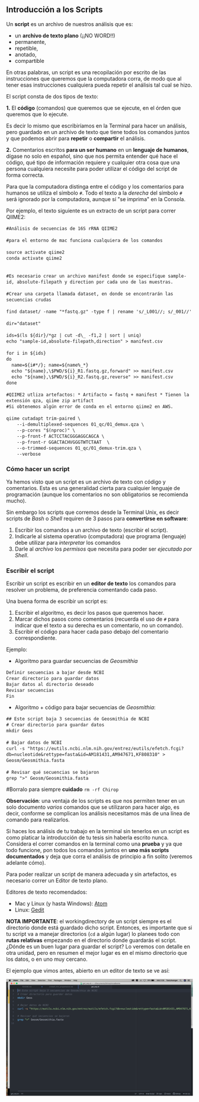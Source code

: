 ## Introducción a los Scripts

Un **script** es un archivo de nuestros análisis que es:

* un **archivo de texto plano** (¡¡NO WORD!!)
* permanente,
* repetible,
* anotado,
* compartible

En otras palabras, un script es una recopilación por escrito de las instrucciones que queremos que la computadora corra, de modo que al tener esas instrucciones cualquiera pueda repetir el análisis tal cual se hizo.

El script consta de dos tipos de texto:

**1.** El **código** (comandos) que queremos que se ejecute, en el órden que queremos que lo ejecute.

Es decir lo mismo que escribiríamos en la Terminal para hacer un análisis, pero guardado en un archivo de texto que tiene todos los comandos juntos y que podemos abrir para **repetir** o **compartir** el análisis.

**2.** Comentarios escritos **para un ser humano** en un **lenguaje de humanos**, dígase no solo en español, sino que nos permita entender qué hace el código, qué tipo de información requiere y cualquier otra cosa que una persona cualquiera necesite para poder utilizar el código del script de forma correcta.


Para que la computadora distinga entre el código y los comentarios para humanos se utiliza el símbolo `#`. Todo el texto a la *derecha* del símbolo `#` será ignorado por la computadora, aunque sí "se imprima" en la Consola.

Por ejemplo, el texto siguiente es un extracto de un script para correr QIIME2:

```
#Análisis de secuencias de 16S rRNA QIIME2

#para el entorno de mac funciona cualquiera de los comandos

source activate qiime2
conda activate qiime2


#Es necesario crear un archivo manifest donde se especifique sample-id, absolute-filepath y direction por cada uno de las muestras.

#Crear una carpeta llamada dataset, en donde se encontrarán las secuencias crudas

find dataset/ -name "*fastq.gz" -type f | rename 's/_L001//; s/_001//'

dir="dataset"

ids=$(ls ${dir}/*gz | cut -d\_ -f1,2 | sort | uniq)
echo "sample-id,absolute-filepath,direction" > manifest.csv

for i in ${ids}
do
  name=${i#*/}; name=${name%_*}
  echo "${name},\$PWD/${i}_R1.fastq.gz,forward" >> manifest.csv
  echo "${name},\$PWD/${i}_R2.fastq.gz,reverse" >> manifest.csv
done

#QIIME2 utliza artefactos: * Artifacto = fastq + manifest * Tienen la extensión qza, qiime zip artifact
#Si obtenemos algún error de conda en el entorno qiime2 en AWS.

qiime cutadapt trim-paired \
    --i-demultiplexed-sequences 01_qc/01_demux.qza \
    --p-cores "$(nproc)" \
    --p-front-f ACTCCTACGGGAGGCAGCA \
    --p-front-r GGACTACHVGGGTWTCTAAT  \
    --o-trimmed-sequences 01_qc/01_demux-trim.qza \
    --verbose
```
### Cómo hacer un script

Ya hemos visto que un script es un archivo de texto con código y comentarios. Esta es una generalidad cierta para cualquier lenguaje de programación (aunque los comentarios no son obligatorios se recomienda mucho).

Sin embargo los scripts que corremos desde la Terminal Unix, es decir scripts de *Bash* o *Shell* requiren de 3 pasos para **convertirse en software**:

1. Escribir los comandos a un archivo de texto (escribir el script).
2. Indicarle al sistema operativo (computadora) que programa (lenguaje) debe utilizar para *interpretar* los comandos
3. Darle al *archivo* los *permisos* que necesita para poder ser *ejecutado por Shell*.

### Escribir el script

Escribir un script es escribir en un **editor de texto** los comandos para resolver un problema, de preferencia comentando cada paso.

Una buena forma de escribir un script es:

1. Escribir el algoritmo, es decir los pasos que queremos hacer.
2. Marcar dichos pasos como comentarios (recuerda el uso de `#` para indicar que el texto a su derecha es un comentario, no un comando).
3. Escribir el código para hacer cada paso debajo del comentario correspondiente.

Ejemplo:

* Algoritmo para guardar secuencias de *Geosmithia*
 
```
Definir secuencias a bajar desde NCBI
Crear directorio para guardar datos
Bajar datos al directorio deseado
Revisar secuencias
Fin
```

* Algoritmo + código para bajar secuencias de *Geosmithia*:


```
## Este script baja 3 secuencias de Geosmithia de NCBI
# Crear directorio para guardar datos
mkdir Geos

# Bajar datos de NCBI 
curl -s "https://eutils.ncbi.nlm.nih.gov/entrez/eutils/efetch.fcgi?db=nucleotide&rettype=fasta&id=AM181431,AM947671,KF808310" > Geosm/Geosmithia.fasta

# Revisar qué secuencias se bajaron
grep ">" Geosm/Geosmithia.fasta
```
#Borralo para siempre **cuidado**
`rm -rf Chirop`


**Observación**: una ventaja de los scripts es que nos permiten tener en un solo documento *varios* comandos que se utilizaron para hacer algo, es decir, conforme se complican los análisis necesitamos más de una línea de comando para realizarlos.

Si haces los análisis de tu trabajo en la terminal sin tenerlos en un script es como platicar la introducción de tu tesis sin haberla escrito nunca. Considera el correr comandos en la terminal como una **prueba** y ya que todo funcione, pon todos los comandos juntos en **uno más scripts documentados** y deja que corra el análisis de principio a fin solito (veremos adelante cómo).

Para poder realizar un script de manera adecuada y sin artefactos, es necesario correr un Editor de texto plano.

Editores de texto recomendados:

* Mac y Linux (y hasta Windows): [Atom](https://atom.io/)
* Linux: [Gedit](http://sourceforge.net/projects/gedit/)

**NOTA IMPORTANTE**: el workingdirectory de un script siempre es el directorio donde está guardado dicho script. Entonces, es importante que si tu script va a manejar directorios (`cd` a algún lugar) lo planees todo con **rutas relativas** empezando en el directorio donde guardarás el script. ¿Dónde es un buen lugar para guardar el script? Lo veremos con detalle en otra unidad, pero en resumen el mejor lugar es en el mismo directorio que los datos, o en uno muy cercano.

El ejemplo que vimos antes, abierto en un editor de texto se ve así:

![](get_seq.png)
